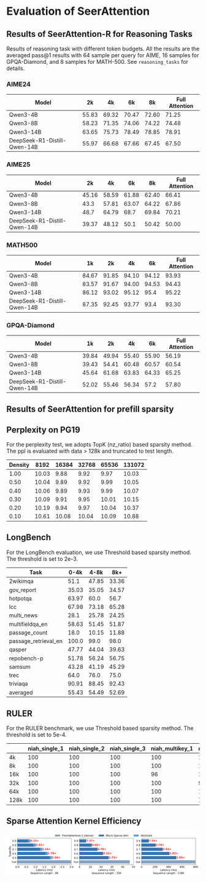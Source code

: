 # Evaluation of SeerAttention

## Results of SeerAttention-R for Reasoning Tasks

Results of reasoning task with different token budgets. 
All the results are the averaged pass@1 results with 64 sample per query for AIME, 16 samples for GPQA-Diamond, and 8 samples for MATH-500.
See `reasoning_tasks` for details. 

### AIME24

| Model                         | 2k    | 4k    | 6k    | 8k    | Full Attention |
|-------------------------------|-------|-------|-------|-------|----------------|
| Qwen3-4B                      | 55.83 | 69.32 | 70.47 | 72.60 | 71.25          |
| Qwen3-8B                      | 58.23 | 71.35 | 74.06 | 74.22 | 74.48          |
| Qwen3-14B                     | 63.65 | 75.73 | 78.49 | 78.85 | 78.91          |
| DeepSeek-R1-Distill-Qwen-14B  | 55.97 | 66.68 | 67.66 | 67.45 | 67.50          |


### AIME25

| Model                         | 2k    | 4k    | 6k    | 8k    | Full Attention |
|-------------------------------|-------|-------|-------|-------|----------------|
| Qwen3-4B                      | 45.16 | 58.59 | 61.88 | 62.40 | 66.41          |
| Qwen3-8B                      | 43.3 | 57.81 | 63.07 | 64.22 | 67.86          |
| Qwen3-14B                     | 48.7 | 64.79 | 68.7 | 69.84 | 70.21          |
| DeepSeek-R1-Distill-Qwen-14B  | 39.37 | 48.12 | 50.1 | 50.42 | 50.00          |


### MATH500

| Model                         | 1k    | 2k    | 4k    | 6k    | Full Attention |
|-------------------------------|-------|-------|-------|-------|----------------|
| Qwen3-4B                      | 84.67 | 91.85 | 94.10 | 94.12 | 93.93          |
| Qwen3-8B                      | 83.57 | 91.67 | 94.00 | 94.53 | 94.43          |
| Qwen3-14B                     | 86.12 | 93.02 | 95.12 | 95.4 | 95.22          |
| DeepSeek-R1-Distill-Qwen-14B  | 87.35 | 92.45 | 93.77 | 93.4 | 93.30          |


### GPQA-Diamond

| Model                         | 1k    | 2k    | 4k    | 6k    | Full Attention |
|-------------------------------|-------|-------|-------|-------|----------------|
| Qwen3-4B                      | 39.84 | 49.94 | 55.40 | 55.90 | 56.19          |
| Qwen3-8B                      | 39.43 | 54.41 | 60.48 | 60.57 | 60.54          |
| Qwen3-14B                     | 45.64 | 61.68 | 63.83 | 64.33 | 65.25          |
| DeepSeek-R1-Distill-Qwen-14B  | 52.02 | 55.46 | 56.34 | 57.2 | 57.80          |


## Results of SeerAttention for prefill sparsity


## Perplexity on PG19
For the perplexity test, we adopts TopK (nz_ratio) based sparsity method. 
The ppl is evaluated with data > 128k and truncated to test length. 

| Density | 8192  | 16384 | 32768 | 65536 | 131072 |
|---------|-------|-------|-------|-------|--------|
| 1.00    | 10.03 | 9.88  | 9.92  | 9.97  | 10.03  |
| 0.50    | 10.04 | 9.89  | 9.92  | 9.99  | 10.05  |
| 0.40    | 10.06 | 9.89  | 9.93  | 9.99  | 10.07  |
| 0.30    | 10.09 | 9.91  | 9.95  | 10.01 | 10.15  |
| 0.20    | 10.19 | 9.94  | 9.97  | 10.04 | 10.37  |
| 0.10    | 10.61 | 10.08 | 10.04 | 10.09 | 10.88  |

## LongBench

For the LongBench evaluation, we use Threshold based sparsity method. The threshold is set to 2e-3. 

| Task                 | 0-4k  | 4-8k  | 8k+   |
|----------------------|-------|-------|-------|
| 2wikimqa             | 51.1  | 47.85 | 33.36 |
| gov_report           | 35.03 | 35.05 | 34.57 |
| hotpotqa             | 63.97 | 60.0  | 56.7  |
| lcc                  | 67.98 | 73.18 | 65.28 |
| multi_news           | 28.1  | 25.78 | 24.25 |
| multifieldqa_en      | 58.63 | 51.45 | 51.87 |
| passage_count        | 18.0  | 10.15 | 11.88 |
| passage_retrieval_en | 100.0 | 99.0  | 98.0  |
| qasper               | 47.77 | 44.04 | 39.63 |
| repobench-p          | 51.78 | 56.24 | 56.75 |
| samsum               | 43.28 | 41.19 | 45.29 |
| trec                 | 64.0  | 76.0  | 75.0  |
| triviaqa             | 90.91 | 88.45 | 92.43 |
| averaged             | 55.43 | 54.49 | 52.69 |


## RULER
For the RULER benchmark, we use Threshold based sparsity method. The threshold is set to 5e-4. 

|          | niah_single_1 | niah_single_2 | niah_single_3 | niah_multikey_1 | niah_multikey_2 | niah_multikey_3 | niah_multivalue | niah_multiquery | vt   | cwe   | fwe   | qa_1 | qa_2 | avg    |
|----------|---------------|---------------|---------------|-----------------|-----------------|-----------------|-----------------|-----------------|------|-------|-------|------|------|--------|
| 4k       | 100           | 100           | 100           | 100             | 100             | 100             | 100             | 100             | 99.2 | 100   | 90.67 | 84   | 68   | 95.53  |
| 8k       | 100           | 100           | 100           | 100             | 100             | 100             | 100             | 100             | 99.2 | 98    | 88    | 68   | 52   | 92.71  |
| 16k      | 100           | 100           | 100           | 96              | 100             | 100             | 100             | 100             | 100  | 85.6  | 90.67 | 68   | 56   | 92.02  |
| 32k      | 100           | 100           | 100           | 100             | 96              | 100             | 92              | 99              | 99.2 | 50.8  | 93.33 | 72   | 48   | 88.49  |
| 64k      | 100           | 100           | 100           | 100             | 100             | 92              | 94              | 99              | 97.6 | 8     | 82.67 | 64   | 48   | 83.48  |
| 128k     | 100           | 100           | 100           | 100             | 76              | 56              | 94              | 94              | 75.2 | 0     | 66.67 | 64   | 28   | 73.37  |


## Sparse Attention Kernel Efficiency

![Efficiency](../figures/efficiency_prefill.png)